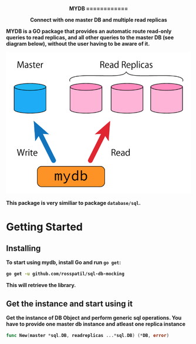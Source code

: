 <p align="center">
<b font-size="400px">MYDB<b>
============
</p>

<p align="center">Connect with one master DB and multiple read replicas</a></p>

MYDB is a GO package that provides an automatic route read-only queries to read replicas, and all other queries to the master DB (see diagram below), without the user having to be aware of it.

![image.png](./image.png)

This package is very similiar to package `database/sql`.

Getting Started
===============

## Installing

To start using mydb, install Go and run `go get`:

```sh
go get -u github.com/rosspatil/sql-db-mocking
```

This will retrieve the library.

## Get the instance and start using it

Get the instance of DB Object and perform generic sql operations. You have to provide
one master db instance and atleast one replica instance

```go
func New(master *sql.DB, readreplicas ...*sql.DB) (*DB, error)
```

